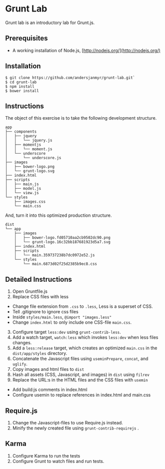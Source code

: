 # Grunt Lab

Grunt lab is an introductory lab for Grunt.js.

## Prerequisites

* A working installation of Node.js, [http://nodejs.org/](http://nodejs.org/)

## Installation

```
$ git clone https://github.com/andersjanmyr/grunt-lab.git`
$ cd grunt-lab
$ npm install
$ bower install
```

## Instructions

The object of this exercise is to take the following development structure.

```
app
├── components
│   ├── jquery
│   │   └── jquery.js
│   ├── momentjs
│   │   └── moment.js
│   └── underscore
│       └── underscore.js
├── images
│   ├── bower-logo.png
│   └── grunt-logo.svg
├── index.html
├── scripts
│   ├── main.js
│   ├── model.js
│   └── view.js
└── styles
    ├── images.css
    └── main.css
```

And, turn it into this optimized production structure.

```
dist
└── app
    ├── images
    │   ├── bower-logo.fd05710aa2cb9502dc90.png
    │   └── grunt-logo.16c32bb187681923d5a7.svg
    ├── index.html
    ├── scripts
    │   └── main.359737238b7dc0972e52.js
    └── styles
        └── main.6873d02f25d2385b9ec8.css
```

## Detailed Instructions

1. Open Gruntfile.js
2. Replace CSS files with less
  - Change file extension from `.css` to `.less`, Less is a superset of CSS.
  - Tell .gitignore to ignore css files
  - Inside `styles/main.less`, `@import "images.less"`
  - Change `index.html` to only include one CSS-file `main.css`.
3. Configure  target `less:dev` using `grunt-contrib-less`.
4. Add a watch target, `watch:less` which invokes `less:dev` when less files
   changes.
5. Add a `less:release` target, which creates an optimized `main.css` in the
   `dist/app/styles` directory.
5. Concatenate the Javascript files using `useminPrepare`, `concat`, and
   `uglify`.
6. Copy images and html files to `dist`
7. Hash all assets (CSS, Javascript, and images) in `dist` using `filrev`
8. Replace the URL:s in the HTML files and the CSS files with `usemin`
  - Add build:js comments in index.html
  - Configure usemin to replace references in index.html and main.css

## Require.js

1. Change the Javascript-files to use Require.js instead.
2. Minify the newly created file using `grunt-contrib-requirejs` .

## Karma

1. Configure Karma to run the tests
2. Configure Grunt to watch files and run tests.

